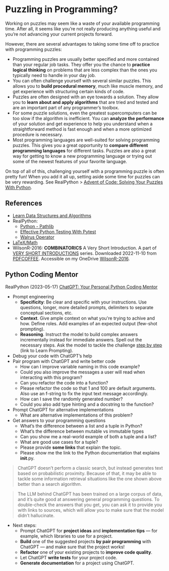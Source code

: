 # Puzzling in Programming?
Working on puzzles may seem like a waste of your available programming time. After all, it seems like you’re not really producing anything useful and you’re not advancing your current projects forward.

However, there are several advantages to taking some time off to practice with programming puzzles:

- Programming puzzles are usually better specified and more contained than your regular job tasks. They offer you the chance to **practice logical thinking** on problems that are less complex than the ones you typically need to handle in your day job.
- You can often challenge yourself with several similar puzzles. This allows you to **build procedural memory**, much like muscle memory, and get experience with structuring certain kinds of code.
- Puzzles are often designed with an eye towards a solution. They allow you to **learn about and apply algorithms** that are tried and tested and are an important part of any programmer’s toolbox.
- For some puzzle solutions, even the greatest supercomputers can be too slow if the algorithm is inefficient. You can **analyze the performance** of your solution and get experience to help you understand when a straightforward method is fast enough and when a more optimized procedure is necessary.
- Most programming languages are well-suited for solving programming puzzles. This gives you a great opportunity to **compare different programming languages** for different tasks. Puzzles are also a great way for getting to know a new programming language or trying out some of the newest features of your favorite language.

On top of all of this, challenging yourself with a programming puzzle is often pretty fun! When you add it all up, setting aside some time for puzzles can be very rewarding.
See RealPython > [Advent of Code: Solving Your Puzzles With Python](https://realpython.com/python-advent-of-code/).

## References
- [Learn Data Structures and Algorithms](https://www.enjoyalgorithms.com/data-structures-and-algorithms-course/)
- RealPython: 
  - [Python - Pathlib](https://realpython.com/python-pathlib/)
  - [Effective Python Testing With Pytest](https://realpython.com/pytest-python-testing/)
  - [Walrus Operator](https://realpython.com/python-walrus-operator/)
- [LaTeX/Math](https://en.wikibooks.org/wiki/LaTeX/Mathematics)
- WilsonR-2016: **COMBINATORICS** A Very Short Introduction. A part of [VERY SHORT INTRODUCTIONS](https://www.oup.com/vsi) series. Downloaded 2022-11-10 from [PDFCOFFEE](https://pdfcoffee.com/qdownload/combinatorics-a-very-short-introduction-pdf-free.html). Accessible on my OneDrive [WilsonR-2016](https://1drv.ms/b/s!AikiH0T16G7Y9UP8WRuimYnIDh4B?e=e7QuRE).

## Python Coding Mentor

RealPython (2023-05-17) [ChatGPT: Your Personal Python Coding Mentor](https://realpython.com/chatgpt-coding-mentor-python/)
- Prompt engineering
  - **Specificity**: Be clear and specific with your instructions. Use questions, longer, more detailed prompts, delimiters to separate conceptual sections, etc.
  - **Context**. Give ample context on what you're trying to achive and how. Define roles. Add examples of an expected output (few-shot prompting).
  - **Reasoning**. Instruct the model to build complex answers incrementally instead for immediate answers. Spell out the necessary steps. Ask the model to tackle the challenge [step by step](https://learnprompting.org/docs/intermediate/zero_shot_cot) (link to Learn Prompting).
- Debug your code with ChatGPT’s help
- Pair program with ChatGPT and write better code
  - How can I improve variable naming in this code example?
  - Could you also improve the messages a user will read when interacting with this program?
  - Can you refactor the code into a function?
  - Please refactor the code so that 1 and 100 are default arguments. Also use an f-string to fix the input text message accordingly.
  - How can I save the randomly generated number?
  - Could you also add type hinting and a docstring to the function?
- Prompt ChatGPT for alternative implementations
  - What are alternative implementations of this problem?
- Get answers to your programming questions
  - What’s the difference between a list and a tuple in Python?
  - What’s the difference between mutable vs immutable types
  - Can you show me a real-world example of both a tuple and a list?
  - What are good use cases for a tuple?
  - Please provide **some links** that explain the topic.
  - Please show me the link to the Python documentation that explains __init__.py.

> ChatGPT doesn’t perform a classic search, but instead generates text based on probabilistic proximity. Because of that, it may be able to tackle some information retrieval situations like the one shown above better than a search algorithm.

> The LLM behind ChatGPT has been trained on a large corpus of data, and it’s quite good at answering general programming questions. To double-check the answers that you get, you can ask it to provide you with links to sources, which will allow you to make sure that the model didn’t hallucinate.

- Next steps:
  - Prompt ChatGPT for **project ideas** and **implementation tips** — for example, which libraries to use for a project.
  - **Build** one of the suggested projects **by pair programming** with ChatGPT — and make sure that the project works!
  - **Refactor** one of your existing projects to **improve code quality**.
  - Let ChatGPT **write tests** for your project code.
  - **Generate documentation** for a project using ChatGPT.